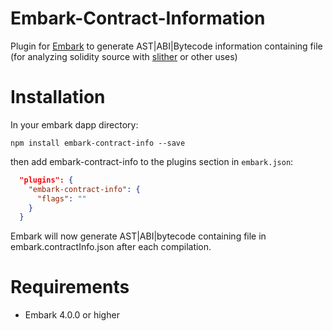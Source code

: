 Embark-Contract-Information
==============================

Plugin for [Embark](https://github.com/embark-framework/embark) to generate AST|ABI|Bytecode information containing file (for analyzing solidity source with [slither](https://github.com/trailofbits/slither) or other uses)

Installation
============

In your embark dapp directory:

```npm install embark-contract-info --save```

then add embark-contract-info to the plugins section in ```embark.json```:

```Json
  "plugins": {
    "embark-contract-info": {
      "flags": ""
    }
  }
```

Embark will now generate AST|ABI|bytecode containing file in embark.contractInfo.json after each compilation.

Requirements
============

- Embark 4.0.0 or higher
